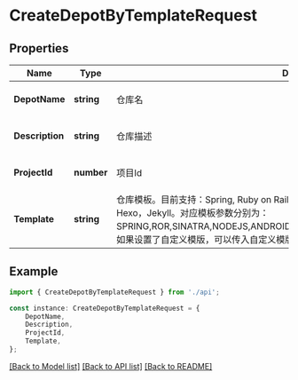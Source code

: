 # CreateDepotByTemplateRequest


## Properties

Name | Type | Description | Notes
------------ | ------------- | ------------- | -------------
**DepotName** | **string** | 仓库名 | [optional] [default to undefined]
**Description** | **string** | 仓库描述 | [optional] [default to undefined]
**ProjectId** | **number** | 项目Id | [optional] [default to undefined]
**Template** | **string** | 仓库模板。目前支持：Spring, Ruby on Rails，Ruby Sinatra，Node.js，Android，Python，Hexo，Jekyll。对应模板参数分别为：SPRING,ROR,SINATRA,NODEJS,ANDROID,FLASK,CLOUD_API_HEXO,CLOUD_API_JEKYLL。如果设置了自定义模版，可以传入自定义模版的仓库Id | [optional] [default to undefined]

## Example

```typescript
import { CreateDepotByTemplateRequest } from './api';

const instance: CreateDepotByTemplateRequest = {
    DepotName,
    Description,
    ProjectId,
    Template,
};
```

[[Back to Model list]](../README.md#documentation-for-models) [[Back to API list]](../README.md#documentation-for-api-endpoints) [[Back to README]](../README.md)
